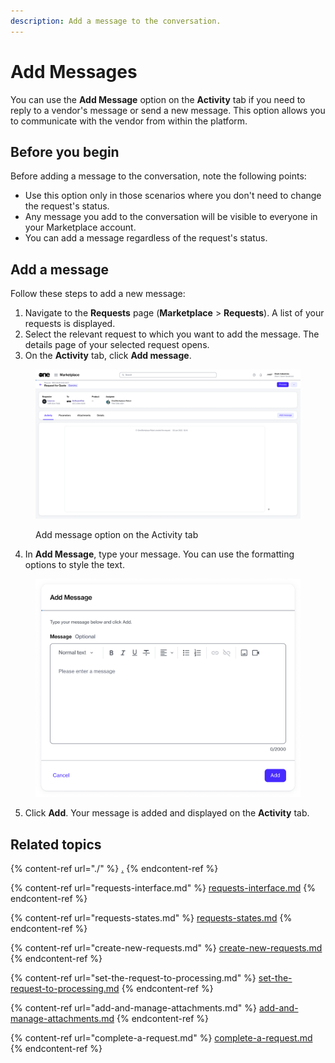 ```yaml
---
description: Add a message to the conversation.
---
```


# Add Messages

You can use the **Add Message** option on the **Activity** tab if you need to reply to a vendor's message or send a new message. This option allows you to communicate with the vendor from within the platform.

## Before you begin

Before adding a message to the conversation, note the following points:

* Use this option only in those scenarios where you don't need to change the request's status.&#x20;
* Any message you add to the conversation will be visible to everyone in your Marketplace account. &#x20;
* You can add a message regardless of the request's status.

## Add a message

Follow these steps to add a new message:&#x20;

1. Navigate to the **Requests** page (**Marketplace** > **Requests**). A list of your requests is displayed.
2. Select the relevant request to which you want to add the message. The details page of your selected request opens.
3. On the **Activity** tab, click **Add message**.&#x20;

<figure><img src="../../../.gitbook/assets/image (396).png" alt=""><figcaption><p>Add message option on the Activity tab</p></figcaption></figure>

4. In **Add Message**, type your message. You can use the formatting options to style the text.

<figure><img src="../../../.gitbook/assets/image (397).png" alt="" width="563"><figcaption></figcaption></figure>

5. Click **Add**. Your message is added and displayed on the **Activity** tab.

## Related topics

{% content-ref url="./" %}
[.](./)
{% endcontent-ref %}

{% content-ref url="requests-interface.md" %}
[requests-interface.md](requests-interface.md)
{% endcontent-ref %}

{% content-ref url="requests-states.md" %}
[requests-states.md](requests-states.md)
{% endcontent-ref %}

{% content-ref url="create-new-requests.md" %}
[create-new-requests.md](create-new-requests.md)
{% endcontent-ref %}

{% content-ref url="set-the-request-to-processing.md" %}
[set-the-request-to-processing.md](set-the-request-to-processing.md)
{% endcontent-ref %}

{% content-ref url="add-and-manage-attachments.md" %}
[add-and-manage-attachments.md](add-and-manage-attachments.md)
{% endcontent-ref %}

{% content-ref url="complete-a-request.md" %}
[complete-a-request.md](complete-a-request.md)
{% endcontent-ref %}
